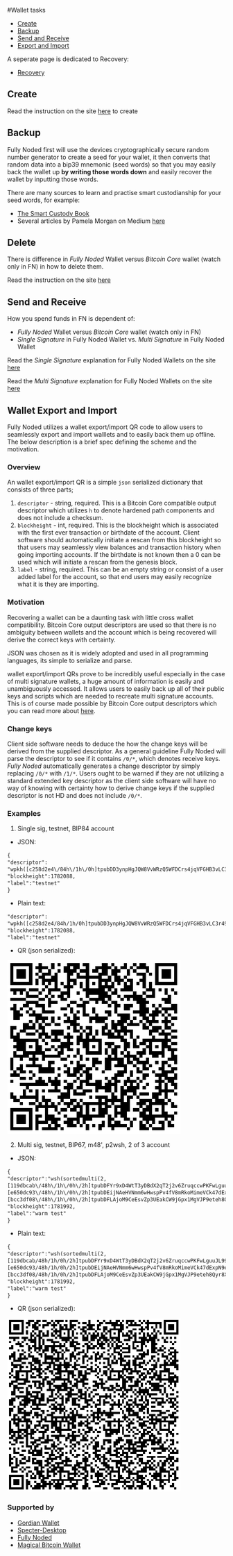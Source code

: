 #Wallet tasks

 - [Create](#create)
 - [Backup](#Backup)
 - [Send and Receive](#Send-and-Receive)
 - [Export and Import](#Wallet-Export-and-Import)

A seperate page is dedicated to Recovery:

 - [Recovery](./Recovery.md)
 
## Create

Read the instruction on the site [here](https://fullynoded.app/faq/#How-Do-I-Create-a-Wallet) to create 

## Backup
Fully Noded first will use the devices cryptographically secure random number generator to create a seed for your wallet, it then converts that random data into a bip39 mnemonic (seed words) so that you may easily back the wallet up **by writing those words down** and easily recover the wallet by inputting those words.

There are many sources to learn and practise smart custodianship for your seed words, for example:

 - [The Smart Custody Book](https://github.com/BlockchainCommons/SmartCustodyBook)
 - Several articles by Pamela Morgan on Medium [here](https://medium.com/@pamelawjd)

## Delete

There is difference in *Fully Noded* Wallet versus *Bitcoin Core* wallet (watch only in FN) in how to delete them.

Read the instruction on the site [here](https://fullynoded.app/faq/#How-Do-I-Delete-a-Wallet)

## Send and Receive

How you spend funds in FN is dependent of:

 - *Fully Noded* Wallet versus *Bitcoin Core* wallet (watch only in FN)
 - *Single Signature* in Fully Noded Wallet vs. *Multi Signature* in Fully Noded Wallet
 
Read the *Single Signature* explanation for Fully Noded Wallets on the site [here](https://fullynoded.app/faq/#single-signature)

Read the *Multi Signature* explanation for Fully Noded Wallets on the site [here](https://fullynoded.app/faq/#multi-signature)


## Wallet Export and Import

Fully Noded utilizes a wallet export/import QR code to allow users to seamlessly export and import walllets and to easily back them up offline. The below description is a brief spec defining the scheme and the motivation.

### Overview
An wallet export/import QR is a simple `json` serialized dictionary that consists of three parts;

1. `descriptor` - string, required. This is a Bitcoin Core compatible output descriptor which utilizes `h` to denote hardened path components and does not include a checksum.
2. `blockheight` - int, required. This is the blockheight which is associated with the first ever transaction or birthdate of the account. Client software should automatically initiate a rescan from this blockheight so that users may seamlessly view balances and transaction history when going importing accounts. If the birthdate is not known then a 0 can be used which will initiate a rescan from the genesis block.
3. `label` - string, required. This can be an empty string or consist of a user added  label for the account, so that end users may easily recognize what it is they are importing.

### Motivation
Recovering a wallet can be  a daunting task with little cross wallet compatibility. Bitcoin Core output descriptors are used so that there is no ambiguity between wallets and the account which is being recovered will derive the correct keys with certainty.

JSON was chosen as it is widely adopted and used in all programming languages, its simple to serialize and parse.

wallet export/import QRs prove to be incredibly useful especially in the case of multi signature wallets, a huge amount of information is easily and unambiguously accessed. It allows users to easily back up all of their public keys and scripts which are needed to recreate multi signature accounts. This is of course made possible by Bitcoin Core output descriptors which you can read more about [here](https://github.com/bitcoin/bitcoin/blob/master/doc/descriptors.md).

### Change keys
Client side software needs to deduce the how the change keys will be derived from the supplied descriptor. As a general guideline Fully Noded will parse the descriptor to see if it contains `/0/*`, which denotes receive keys. *Fully Noded* automatically generates a change descriptor by simply replacing `/0/*` with `/1/*`. Users ought to be warned if they are not utilizing a standard extended key descriptor as the client side software will have no way of knowing with certainty how to derive change keys if the supplied descriptor is not HD and does not include `/0/*`.

### Examples

1. Single sig, testnet, BIP84 account

- JSON:
```
{
"descriptor":
"wpkh([c258d2e4\/84h\/1h\/0h]tpubDD3ynpHgJQW8VvWRzQ5WFDCrs4jqVFGHB3vLC3r49XHJSqP8bHKdK4AriuUKLccK68zfzowx7YhmDN8SiSkgCDENUFx9qVw65YyqM78vyVe\/0\/*)",
"blockheight":1782088,
"label":"testnet"
}
```
- Plain text:
```
"descriptor":
"wpkh([c258d2e4/84h/1h/0h]tpubDD3ynpHgJQW8VvWRzQ5WFDCrs4jqVFGHB3vLC3r49XHJSqP8bHKdK4AriuUKLccK68zfzowx7YhmDN8SiSkgCDENUFx9qVw65YyqM78vyVe/0/*)",
"blockheight":1782088,
"label":"testnet"
```

- QR (json serialized):
<img src="../Images/single_sig_map.png" alt="" width="400"/>

2. Multi sig, testnet, BIP67, m48', p2wsh, 2 of 3 account

- JSON:
```
{
"descriptor":"wsh(sortedmulti(2,[119dbcab\/48h\/1h\/0h\/2h]tpubDFYr9xD4WtT3yDBdX2qT2j2v6ZruqccwPKFwLguuJL99bWBrk6D2Lv1aPpRbFnw1sQUU9DM7ScMAkPRJqR1iXKhWMBNMAJ45QCTuvSZbzzv\/0\/*,[e650dc93\/48h\/1h\/0h\/2h]tpubDEijNAeHVNmm6wHwspPv4fV8mRkoMimeVCk47dExpN9e17jFti12BdjzL8MX17GvKEekRzknNuDoLy1Q8fujYfsWfCvjwYmjjENUpzwDy6B\/0\/*,[bcc3df08\/48h\/1h\/0h\/2h]tpubDFLAjoM9CeEsvZp3UEakCW9jGpx1MgVJP9eteh8Qyr8XN9ASDJoMz58D5YNqm4oRbuBr5LFjfzv6SzsQYUPNWHHYUxvsPimak1tU3cMUhqv\/0\/*))",
"blockheight":1781992,
"label":"warm test"
}
```

- Plain text:
```
{
"descriptor":"wsh(sortedmulti(2,[119dbcab/48h/1h/0h/2h]tpubDFYr9xD4WtT3yDBdX2qT2j2v6ZruqccwPKFwLguuJL99bWBrk6D2Lv1aPpRbFnw1sQUU9DM7ScMAkPRJqR1iXKhWMBNMAJ45QCTuvSZbzzv/0/*,[e650dc93/48h/1h/0h/2h]tpubDEijNAeHVNmm6wHwspPv4fV8mRkoMimeVCk47dExpN9e17jFti12BdjzL8MX17GvKEekRzknNuDoLy1Q8fujYfsWfCvjwYmjjENUpzwDy6B/0/*,[bcc3df08/48h/1h/0h/2h]tpubDFLAjoM9CeEsvZp3UEakCW9jGpx1MgVJP9eteh8Qyr8XN9ASDJoMz58D5YNqm4oRbuBr5LFjfzv6SzsQYUPNWHHYUxvsPimak1tU3cMUhqv/0/*))",
"blockheight":1781992,
"label":"warm test"
}
```

- QR (json serialized):
<img src="../Images/msig_map.png" alt="" width="400"/>

### Supported by
- [Gordian Wallet](https://testflight.apple.com/join/RNvBmjB3)
- [Specter-Desktop](https://github.com/cryptoadvance/specter-desktop)
- [Fully Noded](https://apps.apple.com/us/app/fully-noded/id1436425586)
- [Magical Bitcoin Wallet](https://github.com/MagicalBitcoin/magical-bitcoin-wallet)
